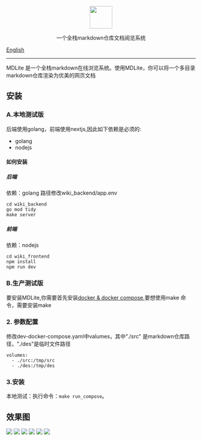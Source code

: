 <p align="center">
  <a href="https://www.zizdlp.com" aligin="center" style="flex" >
      <img src="/wiki_frontend/public/logo.png" width="60" height="60"/>
  </a>
</p>

<p align="center">
  一个全栈markdown仓库文档阅览系统
</p>

[English](README.md)

------

MDLite 是一个全栈markdown在线浏览系统。使用MDLite，你可以将一个多目录markdown仓库渲染为优美的网页文档

## 安装

### A.本地测试版

后端使用golang，前端使用nextjs,因此如下依赖是必须的:

- golang
- nodejs

#### 如何安装


##### 后端
依赖：golang
路径修改wiki_backend/app.env
```shell
cd wiki_backend
go mod tidy
make server
```

##### 前端
依赖：nodejs
```shell
cd wiki_frontend
npm install
npm run dev
```


### B.生产测试版

要安装MDLite,你需要首先安装[docker & docker compose](https://docs.docker.com/get-docker/),要想使用make 命令，需要安装make

### 2. 参数配置

修改dev-docker-compose.yaml中valumes，其中"./src" 是markdown仓库路径，"./des"是临时文件路径
```shell
volumes:
  - ./src:/tmp/src
  - ./des:/tmp/des
```


### 3.安装

本地测试：执行命令：`make run_compose`。

## 效果图

![](./wiki_frontend/public/dark_head.png)
![](./wiki_frontend/public/light_head.png)
![](./wiki_frontend/public/dark_mobile.png)
![](./wiki_frontend/public/light_mobile.png)
![](./wiki_frontend/public/dark_mobile_2.png)
![](./wiki_frontend/public/light_mobile_2.png)
